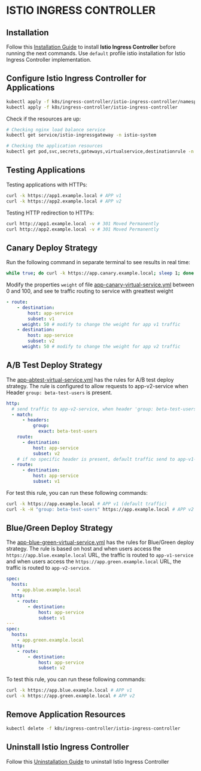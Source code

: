 # ISTIO INGRESS CONTROLLER

## Installation

Follow this [Installation Guide](https://istio.io/latest/docs/setup/getting-started/) to install **Istio Ingress Controller** before running the next commands.
Use `default` profile istio installation for Istio Ingress Controller implementation.

## Configure Istio Ingress Controller for Applications

```bash
kubectl apply -f k8s/ingress-controller/istio-ingress-controller/namespace.yml
kubectl apply -f k8s/ingress-controller/istio-ingress-controller
```

Check if the resources are up:

```bash
# Checking nginx load balance service
kubectl get service/istio-ingressgateway -n istio-system

# Checking the application resources
kubectl get pod,svc,secrets,gateways,virtualservice,destinationrule -n istio-ingress-controller-ns
```

## Testing Applications

Testing applications with HTTPs:

```bash
curl -k https://app1.example.local # APP v1
curl -k https://app2.example.local # APP v2
```

Testing HTTP redirection to HTTPs:

```bash
curl http://app1.example.local -v # 301 Moved Permanently
curl http://app2.example.local -v # 301 Moved Permanently
```

## Canary Deploy Strategy

Run the following command in separate terminal to see results in real time:

```bash
while true; do curl -k https://app.canary.example.local; sleep 1; done
```

Modify the properties `weight` of file [app-canary-virtual-service.yml](./app-canary-virtual-service.yml) between 0 and 100, and see te traffic routing to service with greattest weight

```yml
- route:
    - destination:
        host: app-service
        subset: v1
      weight: 50 # modify to change the weight for app v1 traffic
    - destination:
        host: app-service
        subset: v2
      weight: 50 # modify to change the weight for app v2 traffic
```

## A/B Test Deploy Strategy

The [app-abtest-virtual-service.yml](./app-abtest-virtual-service.yml) has the rules for A/B test deploy strategy. The rule is configured to allow requests to app-v2-service when Header `group: beta-test-users` is present.

```yml
http:
  # send traffic to app-v2-service, when header 'group: beta-test-users' is present
  - match:
      - headers:
          group:
            exact: beta-test-users
    route:
      - destination:
          host: app-service
          subset: v2
    # if no specific header is present, default traffic send to app-v1-service
  - route:
      - destination:
          host: app-service
          subset: v1
```

For test this rule, you can run these following commands:

```bash
curl -k https://app.example.local # APP v1 (default traffic)
curl -k -H "group: beta-test-users" https://app.example.local # APP v2 (header match rule traffic)
```

## Blue/Green Deploy Strategy

The [app-blue-green-virtual-service.yml](./app-blue-green-virtual-service.yml) has the rules for Blue/Green deploy strategy. The rule is based on host and when users access the `https://app.blue.example.local` URL, the traffic is routed to `app-v1-service` and when users access the `https://app.green.example.local` URL, the traffic is routed to `app-v2-service`.

```yml
spec:
  hosts:
    - app.blue.example.local
  http:
    - route:
        - destination:
            host: app-service
            subset: v1
---
spec:
  hosts:
    - app.green.example.local
  http:
    - route:
        - destination:
            host: app-service
            subset: v2
```

To test this rule, you can run these following commands:

```bash
curl -k https://app.blue.example.local # APP v1
curl -k https://app.green.example.local # APP v2
```

## Remove Application Resources

```bash
kubectl delete -f k8s/ingress-controller/istio-ingress-controller
```

## Uninstall Istio Ingress Controller

Follow this [Uninstallation Guide](https://istio.io/latest/docs/tasks/traffic-management/ingress/gateway-api/#cleanup) to uninstall Istio Ingress Controller
